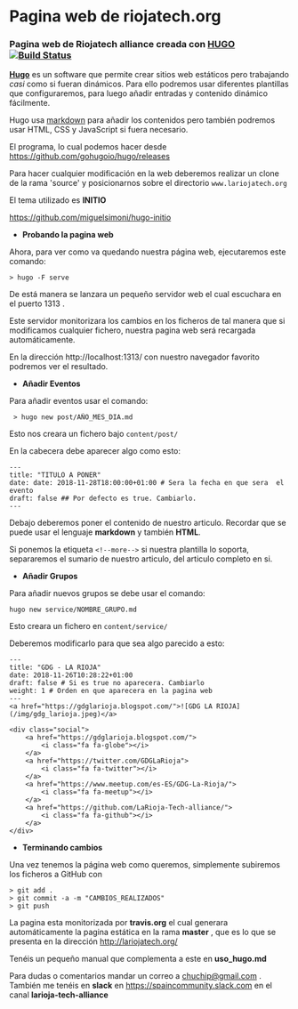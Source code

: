 # Pagina web de riojatech.org

### Pagina web de Riojatech alliance creada con [HUGO](https://gohugo.io/) [![Build Status](https://travis-ci.org/LaRioja-Tech-alliance/www.lariojatech.org.svg?branch=source)](https://travis-ci.org/LaRioja-Tech-alliance/www.lariojatech.org)

[**Hugo**](https://gohugo.io/) es un software que permite crear sitios web  estáticos pero trabajando _casi_  como si fueran dinámicos.
 Para ello podremos usar diferentes plantillas que configuraremos, para luego añadir entradas y contenido dinámico fácilmente. 

Hugo usa [markdown](https://es.wikipedia.org/wiki/Markdown) para añadir los contenidos pero también podremos usar HTML, CSS y JavaScript si fuera necesario.

El programa, lo cual podemos hacer desde https://github.com/gohugoio/hugo/releases

Para hacer cualquier modificación  en la web deberemos realizar un clone de la rama 'source' y posicionarnos sobre el directorio `www.lariojatech.org`

El tema utilizado es **INITIO** 

https://github.com/miguelsimoni/hugo-initio

- **Probando la pagina web**

Ahora, para ver como va quedando nuestra página web, ejecutaremos este comando:

```
> hugo -F serve
```

De está manera se lanzara un pequeño servidor web el cual escuchara en el puerto 1313 .

Este servidor monitorizara los cambios en los ficheros de tal manera que si modificamos cualquier fichero, nuestra pagina web será recargada automáticamente.

En la dirección http://localhost:1313/ con nuestro navegador favorito podremos ver el resultado.

* **Añadir Eventos**

Para añadir eventos usar el comando: 

```
 > hugo new post/AÑO_MES_DIA.md
```

Esto nos creara un fichero bajo `content/post/` 

En la cabecera debe aparecer algo como esto:

~~~
---
title: "TITULO A PONER"
date: date: 2018-11-28T18:00:00+01:00 # Sera la fecha en que sera  el evento
draft: false ## Por defecto es true. Cambiarlo.
---
~~~
Debajo deberemos poner el contenido de nuestro articulo. Recordar que se puede usar el lenguaje **markdown** y también **HTML**.

Si ponemos la etiqueta `<!--more-->`  si nuestra plantilla lo soporta, separaremos el sumario de nuestro articulo, del articulo completo en si.

+ **Añadir Grupos**

Para añadir nuevos grupos se debe usar el comando: 

```
hugo new service/NOMBRE_GRUPO.md
```

Esto creara un fichero en `content/service/`

Deberemos modificarlo para que sea algo parecido a esto:

```
---
title: "GDG - LA RIOJA"
date: 2018-11-26T10:28:22+01:00
draft: false # Si es true no aparecera. Cambiarlo
weight: 1 # Orden en que aparecera en la pagina web
---
<a href="https://gdglarioja.blogspot.com/">![GDG LA RIOJA](/img/gdg_larioja.jpeg)</a>

<div class="social">
	<a href="https://gdglarioja.blogspot.com/">
		<i class="fa fa-globe"></i>
	</a>
	<a href="https://twitter.com/GDGLaRioja">
		<i class="fa fa-twitter"></i>
	</a>
	<a href="https://www.meetup.com/es-ES/GDG-La-Rioja/">
		<i class="fa fa-meetup"></i>
	</a>
	<a href="https://github.com/LaRioja-Tech-alliance/">
		<i class="fa fa-github"></i>
	</a>
</div>
```

* **Terminando cambios**

Una vez tenemos la página web como queremos, simplemente subiremos los ficheros a GitHub con 

```
> git add .
> git commit -a -m "CAMBIOS_REALIZADOS"
> git push
```

La pagina esta monitorizada por **travis.org** el cual generara automáticamente la pagina estática en la rama **master**  , que es lo que se presenta en la dirección http://lariojatech.org/

Tenéis un pequeño manual que complementa a este en  **uso_hugo.md**

Para dudas o comentarios mandar un correo a chuchip@gmail.com . También me tenéis en **slack** en  https://spaincommunity.slack.com en el canal **larioja-tech-alliance**






